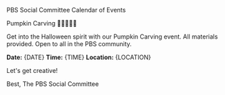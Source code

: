 PBS Social Committee Calendar of Events

Pumpkin Carving 🎃👻🧟🧚🦸

Get into the Halloween spirit with our Pumpkin Carving event. All materials provided. Open to all in the PBS community.

**Date:** {DATE}
**Time:** {TIME}
**Location:** {LOCATION}

Let's get creative!

Best,
The PBS Social Committee
